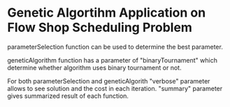 # Genetic Algortihm Application on Flow Shop Scheduling Problem

parameterSelection function can be used to determine the best parameter.

geneticAlgorithm function has a parameter of "binaryTournament" which determine whether algorithm uses binary tournament or not.

For both parameterSelection and geneticAlgorith "verbose" parameter allows to see solution and the cost in each iteration. "summary" parameter gives summarized result of each function.
